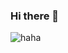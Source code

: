 ### Hi there 👋

![haha](https://github.com/NotHammer043/NotHammer043/assets/107131733/690acdc3-a780-4043-aafa-b065c04c814e)

<!--
**NotHammer043/NotHammer043** is a ✨ _special_ ✨ repository because its `README.md` (this file) appears on your GitHub profile.

Here are some ideas to get you started:

- 🔭 I’m currently working on ...
- 🌱 I’m currently learning ...
- 👯 I’m looking to collaborate on ...
- 🤔 I’m looking for help with ...
- 💬 Ask me about ...
- 📫 How to reach me: ...
- 😄 Pronouns: ...
- ⚡ Fun fact: ...
-->
